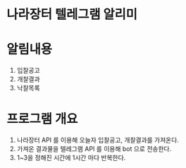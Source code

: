 나라장터 텔레그램 알리미
===

# 알림내용

1. 입찰공고
2. 개찰결과
3. 낙찰목록

# 프로그램 개요
1. 나라장터 API 를 이용해 오늘자 입찰공고, 개찰결과를 가져온다.
2. 가져온 결과물을 텔레그램 API 를 이용해 bot 으로 전송한다.
3. 1~3을 정해진 시간에 1시간 마다 반복한다.